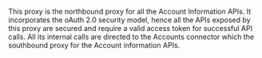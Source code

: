This proxy is the northbound proxy for all the Account Information APIs. It incorporates the oAuth 2.0 security model, hence all the APIs exposed by this proxy are secured and require a valid access token for successful API calls. All its internal calls are directed to the Accounts connector which the southbound proxy for the Account information APIs.
